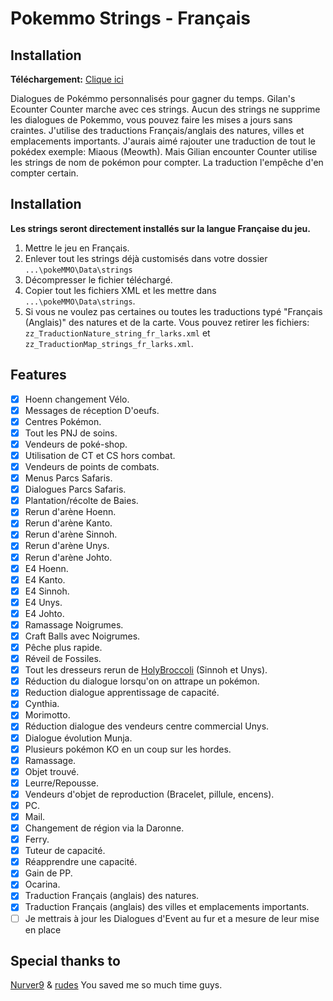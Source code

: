 # Pokemmo Strings - Français

## Installation

**Téléchargement:** [Clique ici](https://github.com/Laarks/poke-strings/archive/refs/heads/main.zip)

Dialogues de Pokémmo personnalisés pour gagner du temps. Gilan's Ecounter Counter marche avec ces strings. Aucun des strings ne supprime les dialogues de Pokemmo, vous pouvez faire les mises a jours sans craintes. J'utilise des traductions Français/anglais des natures, villes et emplacements importants. J'aurais aimé rajouter une traduction de tout le pokédex exemple: Miaous (Meowth). Mais Gilian encounter Counter utilise les strings de nom de pokémon pour compter. La traduction l'empêche d'en compter certain.

## Installation

**Les strings seront directement installés sur la langue Française du jeu.**

1. Mettre le jeu en Français.
2. Enlever tout les strings déjà customisés dans votre dossier ```...\pokeMMO\Data\strings```
3. Décompresser le fichier téléchargé.
4. Copier tout les fichiers XML et les mettre dans  ```...\pokeMMO\Data\strings```.
5. Si vous ne voulez pas certaines ou toutes les traductions typé "Français (Anglais)" des natures et de la carte. Vous pouvez retirer les fichiers: ```zz_TraductionNature_string_fr_larks.xml``` et ```zz_TraductionMap_strings_fr_larks.xml```.

## Features
- [x] Hoenn changement Vélo.
- [x] Messages de réception D'oeufs.
- [x] Centres Pokémon.
- [x] Tout les PNJ de soins.
- [x] Vendeurs de poké-shop.
- [x] Utilisation de CT et CS hors combat.
- [x] Vendeurs de points de combats.
- [x] Menus Parcs Safaris.
- [x] Dialogues Parcs Safaris.
- [x] Plantation/récolte de Baies.
- [x] Rerun d'arène Hoenn.
- [x] Rerun d'arène Kanto.
- [x] Rerun d'arène Sinnoh.
- [x] Rerun d'arène Unys.
- [x] Rerun d'arène Johto.
- [x] E4 Hoenn.
- [x] E4 Kanto.
- [x] E4 Sinnoh.
- [x] E4 Unys.
- [x] E4 Johto.
- [x] Ramassage Noigrumes.
- [x] Craft Balls avec Noigrumes.
- [x] Pêche plus rapide.
- [x] Réveil de Fossiles.
- [x] Tout les dresseurs rerun de [HolyBroccoli](https://forums.pokemmo.com/index.php?/topic/148798-1-hour-trainer-rerun-guide) (Sinnoh et Unys).
- [x] Réduction du dialogue lorsqu'on on attrape un pokémon.
- [x] Reduction dialogue apprentissage de capacité.
- [x] Cynthia.
- [x] Morimotto.
- [x] Réduction dialogue des vendeurs centre commercial Unys.
- [x] Dialogue évolution Munja.
- [x] Plusieurs pokémon KO en un coup sur les hordes.
- [x] Ramassage.
- [x] Objet trouvé.
- [x] Leurre/Repousse.
- [x] Vendeurs d'objet de reproduction (Bracelet, pillule, encens).
- [x] PC.
- [x] Mail.
- [x] Changement de région via la Daronne.
- [x] Ferry.
- [x] Tuteur de capacité.
- [x] Réapprendre une capacité.
- [x] Gain de PP.
- [x] Ocarina.
- [x] Traduction Français (anglais) des natures.
- [x] Traduction Français (anglais) des villes et emplacements importants.
- [ ] Je mettrais à jour les Dialogues d'Event au fur et a mesure de leur mise en place

## Special thanks to

[Nurver9](https://forums.pokemmo.com/index.php?/topic/150771-docs-localization-files-understanding-syntax-and-load-order/) & [rudes](https://github.com/rudes/PokeStrings/tree/main) You saved me so much time guys.

